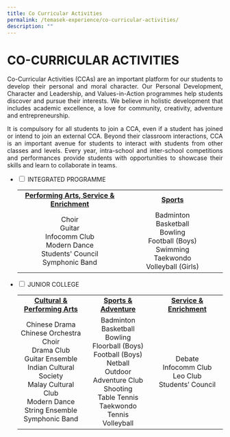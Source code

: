 ```yaml
---
title: Co Curricular Activities
permalink: /temasek-experience/co-curricular-activities/
description: ""
---
```


# CO-CURRICULAR ACTIVITIES

<p style="text-align: justify;">Co-Curricular Activities (CCAs) are an important platform for our students to develop their personal and moral character. Our Personal Development, Character and Leadership, and Values-in-Action programmes help students discover and pursue their interests. We believe in holistic development that includes academic excellence, a love for community, creativity, adventure and entrepreneurship.</p>

<p style="text-align: justify;">It is compulsory for all students to join a CCA, even if a student has joined or intend to join an external CCA. Beyond their classroom interactions, CCA is an important avenue for students to interact with students from other classes and levels. Every year, intra-school and inter-school competitions and performances provide students with opportunities to showcase their skills and learn to collaborate in teams.</p>

<ul class="jekyllcodex_accordion">
  <li>
    <input type="checkbox" id="accordion1">
    <label for="accordion1">INTEGRATED PROGRAMME</label>
    <div>
<table>
<tbody>
<tr>
<td style="text-align: center;" width="270"><a href="/temasek-experience/co-curricular-activities/integrated-programme/performing-arts-service-n-enrichment"><strong>Performing Arts, Service &amp; Enrichment</strong></a></td>
<td style="text-align: center;" width="258"><a href="/temasek-experience/co-curricular-activities/integrated-programme/sports"><strong>Sports</strong></a></td>
</tr>
<tr>
<td style="text-align: center;" width="270">Choir<br />Guitar<br />Infocomm Club<br />Modern Dance<br />Students' Council<br />Symphonic Band</td>
<td style="text-align: center;" width="258">Badminton<br />Basketball<br />Bowling<br />Football (Boys)<br />Swimming<br />Taekwondo<br />Volleyball (Girls)</td>
</tr>
</tbody>
</table>
    </div>
	</li> 
  <li>
    <input type="checkbox" id="accordion2">
    <label for="accordion2">JUNIOR COLLEGE</label>
    <div>
<table>
<tbody>
<tr>
<td style="text-align: center;" width="196"><a href="/temasek-experience/co-curricular-activities/junior-college/cultural-n-performing-arts"><strong>Cultural &amp; Performing Arts</strong></a></td>
<td style="text-align: center;" width="198"><a href="/temasek-experience/co-curricular-activities/junior-college/sports-n-adventure"><strong>Sports &amp; Adventure</strong></a></td>
<td style="text-align: center;" width="214"><a href="/temasek-experience/co-curricular-activities/junior-college/sports-n-adventure"><strong>Service &amp; Enrichment</strong></a></td>
</tr>
<tr>
<td style="text-align: center;" width="196">Chinese Drama<br />Chinese Orchestra<br />Choir<br />Drama Club<br />Guitar Ensemble<br />Indian Cultural Society<br />Malay Cultural Club<br />Modern Dance<br />String Ensemble<br />Symphonic Band</td>
<td style="text-align: center;" width="198">Badminton<br />Basketball<br />Bowling<br />Floorball (Boys)<br />Football (Boys)<br />Netball<br />Outdoor Adventure Club<br />Shooting<br />Table Tennis<br />Taekwondo<br />Tennis<br />Volleyball</td>
<td style="text-align: center;" width="214">Debate<br />Infocomm Club<br />Leo Club<br />Students&rsquo; Council</td>
</tr>
</tbody>
</table>
    </div>
	</li> 
	</ul>